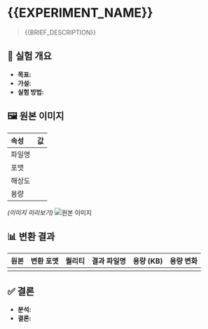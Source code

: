 # {{EXPERIMENT_NAME}}

> {{BRIEF_DESCRIPTION}}

## 🔬 실험 개요

- **목표:**
- **가설:**
- **실험 방법:**

## 🖼️ 원본 이미지

| 속성   | 값  |
| :----- | :-- |
| 파일명 |     |
| 포맷   |     |
| 해상도 |     |
| 용량   |     |

_(이미지 미리보기)_
![원본 이미지](./image/original.png)

## 📊 변환 결과

<!-- RESULT_TABLE_START -->

| 원본 | 변환 포맷 | 퀄리티 | 결과 파일명 | 용량 (KB) | 용량 변화 |
| :--- | :-------- | :----- | :---------- | :-------- | :-------- |
|      |           |        |             |           |           |

<!-- RESULT_TABLE_END -->

## ✅ 결론

- **분석:**
- **결론:**
